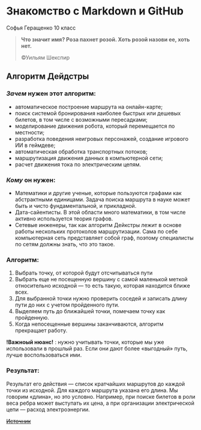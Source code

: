 # Знакомство с Markdown и GitHub
Софья Геращенко
10 класс
>__Что значит имя? Роза пахнет розой. Хоть розой назови ее, хоть нет.__
>
>©Уильям Шекспир
## Алгоритм Дейдстры
### *Зачем* нужен этот алгоритм:
+ автоматическое построение маршрута на онлайн-карте;
+ поиск системой бронирования наиболее быстрых или дешевых билетов, в том числе с возможными пересадками;
+ моделирование движения робота, который перемещается по местности;
+ разработка поведения неигровых персонажей, создание игрового ИИ в геймдеве;
+ автоматическая обработка транспортных потоков;
+ маршрутизация движения данных в компьютерной сети;
+ расчет движения тока по электрическим цепям.
### *Кому* он нужен:
+ Математики и другие ученые, которые пользуются графами как абстрактными единицами. Задача поиска маршрута в науке может быть и чисто фундаментальной, и прикладной.
+ Дата-сайентисты. В этой области много математики, в том числе активно используется теория графов.
+ Сетевые инженеры, так как алгоритм Дейкстры лежит в основе работы нескольких протоколов маршрутизации. Сама по себе компьютерная сеть представляет собой граф, поэтому специалисты по сетям должны знать, что это такое.
### Алгоритм:
1. Выбрать точку, от которой будут отсчитываться пути
2. Выбрать еще не посещенную вершину с самой маленькой меткой относительно исходной — то есть такую, которая находится ближе всех.
3. Для выбранной точки нужно проверить соседей и записать длину пути до них с учетом пройденного пути.
4. Выделяем путь до ближайшей точки, помечаем точку как пройденную.
5. Когда непосещенные вершины заканчиваются, алгоритм прекращает работу.

__!Важноый нюанс!__ : нужно учитывать точки, которые мы уже использовали в прошлый раз. Если они дают более «выгодный» путь, лучше воспользоваться ими.

### Результат:
Результат его действия — список кратчайших маршрутов до каждой точки из исходной. 
Для каждого маршрута указана его длина. Мы говорим «длина», но это условно. Например, при поиске билетов в роли веса ребра может выступать их цена, а при организации электрической цепи — расход электроэнергии.

~~[Источник](https://blog.skillfactory.ru/glossary/algoritm-dejkstry/)~~
